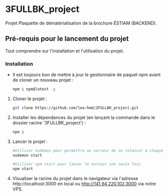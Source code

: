 # 3FULLBK_project

Projet Plaquette de dématérialisation de la brochure ÉSTIAM (BACKEND).

## Pré-requis pour le lancement du projet

Tout comprendre sur l'installation et l'utilisation du projet.

### Installation

- Il est toujours bon de mettre à jour le gestionnaire de paquet npm avant de cloner un nouveau projet :
  ```sh
  npm i npm@latest -g
  ```

1. Cloner le projet :
   ```sh
   git clone https://github.com/lea-hmd/3FULLBK_project.git
   ```
2. Installer les dépendances du projet (en lançant la commande dans le dossier racine '3FULLBK_project') :
   ```sh
   npm i
   ```
3. Lancer le projet :

   ```sh
   #Utiliser nodemon pour permettre au serveur de se relancer à chaque modification
   nodemon start

   #Utiliser npm start pour lancer le serveur une seule fois
   npm start
   ```

4. Visualiser la racine du projet dans le navigateur via l'adresse http://localhost:3000 en local ou http://141.94.220.102:3000 via notre VPS.
